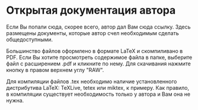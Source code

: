 # Открытая документация автора

Если Вы попали сюда, скорее всего, автор дал Вам сюда ссылку. Здесь размещены
документы, которые автор счел необходимым сделать общедоступными. 

Большинство файлов оформлено в формате LaTeX и скомпиливано в PDF.  Если Вы хотите просмотреть содержимое файла в папке, выберите файл с расширением .pdf и кликните по нему. Для скачивания нажмите кнопку в правом верхнем углу "RAW".

Для компиляции файлов .tex необходимо наличие установленного дистрибутива LaTeX: TeXLive, tetex или miktex, к примеру. Как правило, в компиляции существует необходимость только у автора и Вам она не нужна.

